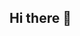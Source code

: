 ## Hi there 👋

<!--
**camilogarzonhd/camilogarzonhd** is a ✨ _special_ ✨ repository because its `README.md` (this file) appears on your GitHub profile.

Here are some ideas to get you started:

- ## 🔭 I’m currently working on my own business with my shoes and clothing brand.
- 🌱 I’m currently learning data science.
- 👯 I’m looking to collaborate on projects involving sneakers market and data.
- 🤔 I’m looking for help with network science.
- 💬 Ask me about geospatial data.
- 📫 How to reach me: camilo.garzon@mail.escuelaing.edu.co
- 😄 Pronouns: ??
- ⚡ Fun fact: I collect sneakers!
-->
